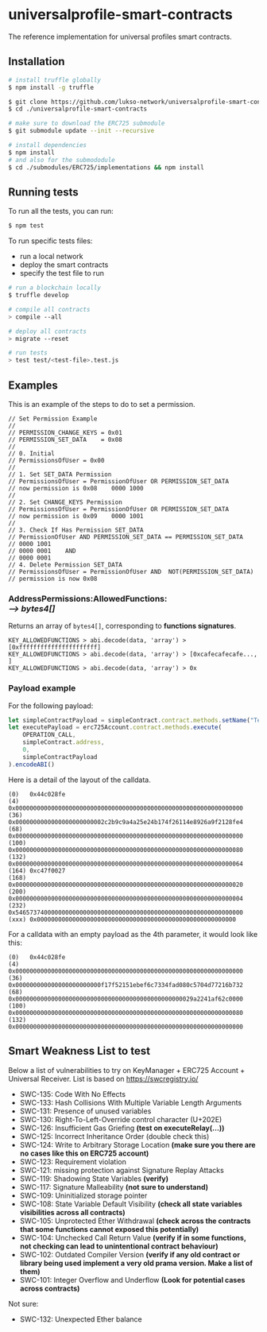 # universalprofile-smart-contracts
The reference implementation for universal profiles smart contracts.

## Installation

```bash
# install truffle globally
$ npm install -g truffle

$ git clone https://github.com/lukso-network/universalprofile-smart-contracts.git
$ cd ./universalprofile-smart-contracts

# make sure to download the ERC725 submodule
$ git submodule update --init --recursive

# install dependencies
$ npm install
# and also for the submododule
$ cd ./submodules/ERC725/implementations && npm install
```

## Running tests

To run all the tests, you can run:

```bash
$ npm test
```

To run specific tests files:
* run a local network
* deploy the smart contracts
* specify the test file to run

```bash
# run a blockchain locally
$ truffle develop

# compile all contracts
> compile --all

# deploy all contracts
> migrate --reset

# run tests
> test test/<test-file>.test.js
```

## Examples


This is an example of the steps to do to set a permission.

```
// Set Permission Example
//
// PERMISSION_CHANGE_KEYS = 0x01
// PERMISSION_SET_DATA    = 0x08
//
// 0. Initial
// PermissionsOfUser = 0x00
//
// 1. Set SET_DATA Permission
// PermissionsOfUser = PermissionOfUser OR PERMISSION_SET_DATA
// now permission is 0x08    0000 1000
//
// 2. Set CHANGE_KEYS Permission
// PermissionsOfUser = PermissionOfUser OR PERMISSION_SET_DATA
// now permission is 0x09    0000 1001
//
// 3. Check If Has Permission SET_DATA
// PermissionOfUser AND PERMISSION_SET_DATA == PERMISSION_SET_DATA
// 0000 1001
// 0000 0001    AND
// 0000 0001
// 4. Delete Permission SET_DATA
// PermissionsOfUser = PermissionOfUser AND  NOT(PERMISSION_SET_DATA)
// permission is now 0x08
```

### AddressPermissions:AllowedFunctions:<address> --> bytes4[]

Returns an array of `bytes4[]`, corresponding to **functions signatures**.

```
KEY_ALLOWEDFUNCTIONS > abi.decode(data, 'array') > [0xffffffffffffffffffffff]
KEY_ALLOWEDFUNCTIONS > abi.decode(data, 'array') > [0xcafecafecafe..., ]
KEY_ALLOWEDFUNCTIONS > abi.decode(data, 'array') > 0x
```

### Payload example

For the following payload:

```javascript
let simpleContractPayload = simpleContract.contract.methods.setName("Test").encodeABI()
let executePayload = erc725Account.contract.methods.execute(
    OPERATION_CALL,
    simpleContract.address,
    0,
    simpleContractPayload
).encodeABI()
```

Here is a detail of the layout of the calldata.

```
(0)   0x44c028fe
(4)   0x0000000000000000000000000000000000000000000000000000000000000000
(36)  0x0000000000000000000000002c2b9c9a4a25e24b174f26114e8926a9f2128fe4
(68)  0x0000000000000000000000000000000000000000000000000000000000000000
(100) 0x0000000000000000000000000000000000000000000000000000000000000080
(132) 0x0000000000000000000000000000000000000000000000000000000000000064
(164) 0xc47f0027
(168) 0x0000000000000000000000000000000000000000000000000000000000000020
(200) 0x0000000000000000000000000000000000000000000000000000000000000004
(232) 0x5465737400000000000000000000000000000000000000000000000000000000
(xxx) 0x00000000000000000000000000000000000000000000000000000000
```

For a calldata with an empty payload as the 4th parameter, it would look like this:

```
(0)   0x44c028fe
(4)   0x0000000000000000000000000000000000000000000000000000000000000000
(36)  0x000000000000000000000000f17f52151ebef6c7334fad080c5704d77216b732
(68)  0x00000000000000000000000000000000000000000000000029a2241af62c0000
(100) 0x0000000000000000000000000000000000000000000000000000000000000080
(132) 0x0000000000000000000000000000000000000000000000000000000000000000
```

## Smart Weakness List to test

Below a list of vulnerabilities to try on KeyManager + ERC725 Account + Universal Receiver.
List is based on https://swcregistry.io/

* SWC-135: Code With No Effects
* SWC-133: Hash Collisions With Multiple Variable Length Arguments
* SWC-131: Presence of unused variables
* SWC-130: Right-To-Left-Override control character (U+202E)
* SWC-126: Insufficient Gas Griefing **(test on executeRelay(...))**
* SWC-125: Incorrect Inheritance Order (double check this)
* SWC-124: Write to Arbitrary Storage Location **(make sure you there are no cases like this on ERC725 account)**
* SWC-123: Requirement violation
* SWC-121: missing protection against Signature Replay Attacks
* SWC-119: Shadowing State Variables **(verify)**
* SWC-117: Signature Malleability **(not sure to understand)**
* SWC-109: Uninitialized storage pointer
* SWC-108: State Variable Default Visibility **(check all state variables visibilities across all contracts)**
* SWC-105: Unprotected Ether Withdrawal **(check across the contracts that some functions cannot exposed this potentially)**
* SWC-104: Unchecked Call Return Value **(verify if in some functions, not checking can lead to unintentional contract behaviour)**
* SWC-102: Outdated Compiler Version **(verify if any old contract or library being used implement a very old prama version. Make a list of them)**
* SWC-101: Integer Overflow and Underflow **(Look for potential cases across contracts)**

Not sure:

* SWC-132: Unexpected Ether balance
